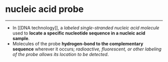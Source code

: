 # nucleic acid probe
---
- In [[DNA technology]], a *labeled single-stranded nucleic acid molecule* used to **locate a specific nucleotide sequence in a nucleic acid sample**. 
- Molecules of the probe **hydrogen-bond to the complementary sequence** wherever it occurs; *radioactive, fluorescent, or other labeling of the probe allows its location to be detected*.